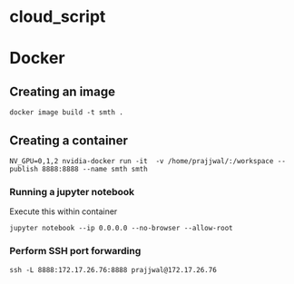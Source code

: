 # cloud_script


# Docker

## Creating an image
```
docker image build -t smth .
```

## Creating a container
```
NV_GPU=0,1,2 nvidia-docker run -it  -v /home/prajjwal/:/workspace --publish 8888:8888 --name smth smth
```
### Running a jupyter notebook
Execute this within container
```
jupyter notebook --ip 0.0.0.0 --no-browser --allow-root
```
### Perform SSH port forwarding
```
ssh -L 8888:172.17.26.76:8888 prajjwal@172.17.26.76
```
